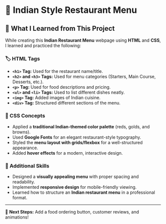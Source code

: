 # 🍛 Indian Style Restaurant Menu  

## 📝 What I Learned from This Project  

While creating this **Indian Restaurant Menu** webpage using **HTML** and **CSS**, I learned and practiced the following:  

### 🏷️ HTML Tags  
- **`<h1>` Tag:** Used for the restaurant name/title.  
- **`<h2>` and `<h3>` Tags:** Used for menu categories (Starters, Main Course, Desserts, etc.).  
- **`<p>` Tag:** Used for food descriptions and pricing.  
- **`<ul>` and `<li>` Tags:** Used to list different dishes neatly.  
- **`<img>` Tag:** Added images of Indian cuisine.  
- **`<div>` Tag:** Structured different sections of the menu.  

### 🎨 CSS Concepts  
- Applied a **traditional Indian-themed color palette** (reds, golds, and browns).  
- Used **Google Fonts** for an elegant restaurant-style typography.  
- Styled the **menu layout with grids/flexbox** for a well-structured appearance.  
- Added **hover effects** for a modern, interactive design.  

### 🚀 Additional Skills  
- Designed a **visually appealing menu** with proper spacing and readability.  
- Implemented **responsive design** for mobile-friendly viewing.  
- Learned how to structure an **Indian restaurant menu** in a professional format.  

---
📌 **Next Steps:** Add a food ordering button, customer reviews, and animations!  
